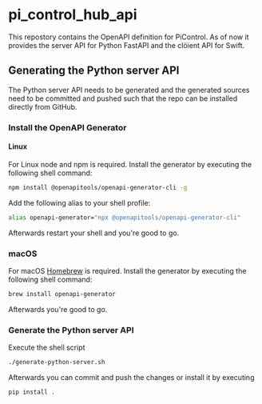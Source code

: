 # pi_control_hub_api

This repostory contains the OpenAPI definition for PiControl. As of now it
provides the server API for Python FastAPI and the clöient API for Swift.

## Generating the Python server API

The Python server API needs to be generated and the generated sources need to be
committed and pushed such that the repo can be installed directly from GitHub.

### Install the OpenAPI Generator

#### Linux

For Linux node and npm is required. Install the generator by executing the
following shell command:

```bash
npm install @openapitools/openapi-generator-cli -g
```

Add the following alias to your shell profile:

```bash
alias openapi-generator="npx @openapitools/openapi-generator-cli"
```

Afterwards restart your shell and you're good to go.

### macOS

For macOS [Homebrew](https://brew.sh) is required. Install the generator by
executing the following shell command:

```bash
brew install openapi-generator
```

Afterwards you're good to go.

### Generate the Python server API

Execute the shell script

```bash
./generate-python-server.sh
```

Afterwards you can commit and push the changes or install it by executing

```bash
pip install .
```
